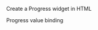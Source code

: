 Create a Progress widget in HTML
<snippet id='progress-create-html'/>

Progress value binding
<snippet id='progress-create-code'/>